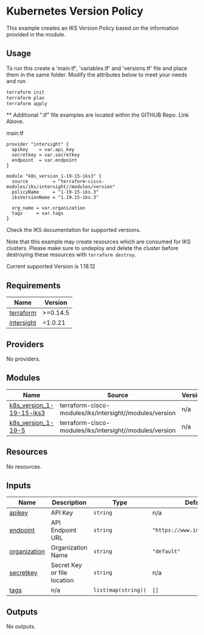 # Kubernetes Version Policy

This example creates an IKS Version Policy based on the information provided in the module.

## Usage

To run this create a 'main.tf', 'variables.tf' and 'versions.tf' file and place them in the same folder.  Modify the attributes below to meet your needs and run 

```bash
terraform init
terraform plan
terraform apply
```

** Additional ".tf" file examples are located within the GITHUB Repo.  Link Above.

main.tf
```hcl
provider "intersight" {
  apikey    = var.api_key
  secretkey = var.secretkey
  endpoint  = var.endpoint
}

module "k8s_version_1-19-15-iks3" {
  source         = "terraform-cisco-modules/iks/intersight//modules/version"
  policyName     = "1-19-15-iks.3"
  iksVersionName = "1.19.15-iks.3"

  org_name = var.organization
  tags     = var.tags
}
```
Check the IKS documentation for supported versions.

Note that this example may create resources which are consumed for IKS clusters.  Please make sure to undeploy and delete the cluster before destroying these resources with `terraform destroy`.  

Current supported Version is 1.18.12
<!-- BEGINNING OF PRE-COMMIT-TERRAFORM DOCS HOOK -->
## Requirements

| Name | Version |
|------|---------|
| <a name="requirement_terraform"></a> [terraform](#requirement\_terraform) | >=0.14.5 |
| <a name="requirement_intersight"></a> [intersight](#requirement\_intersight) | =1.0.21 |

## Providers

No providers.

## Modules

| Name | Source | Version |
|------|--------|---------|
| <a name="module_k8s_version_1-19-15-iks3"></a> [k8s\_version\_1-19-15-iks3](#module\_k8s\_version\_1-19-15-iks3) | terraform-cisco-modules/iks/intersight//modules/version | n/a |
| <a name="module_k8s_version_1-19-5"></a> [k8s\_version\_1-19-5](#module\_k8s\_version\_1-19-5) | terraform-cisco-modules/iks/intersight//modules/version | n/a |

## Resources

No resources.

## Inputs

| Name | Description | Type | Default | Required |
|------|-------------|------|---------|:--------:|
| <a name="input_apikey"></a> [apikey](#input\_apikey) | API Key | `string` | n/a | yes |
| <a name="input_endpoint"></a> [endpoint](#input\_endpoint) | API Endpoint URL | `string` | `"https://www.intersight.com"` | no |
| <a name="input_organization"></a> [organization](#input\_organization) | Organization Name | `string` | `"default"` | no |
| <a name="input_secretkey"></a> [secretkey](#input\_secretkey) | Secret Key or file location | `string` | n/a | yes |
| <a name="input_tags"></a> [tags](#input\_tags) | n/a | `list(map(string))` | `[]` | no |

## Outputs

No outputs.
<!-- END OF PRE-COMMIT-TERRAFORM DOCS HOOK -->